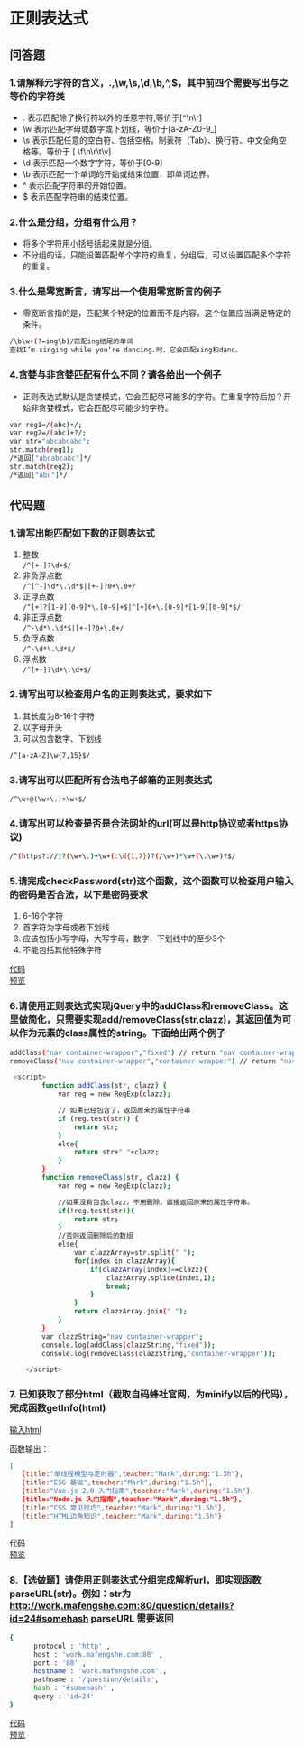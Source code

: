 # 正则表达式

## 问答题

### 1.请解释元字符的含义，.,\w,\s,\d,\b,^,$，其中前四个需要写出与之等价的字符类

- . 表示匹配除了换行符以外的任意字符,等价于[^\n\r]
- \w 表示匹配字母或数字或下划线，等价于[a-zA-Z0-9_]
- \s 表示匹配任意的空白符、包括空格，制表符（Tab）、换行符、中文全角空格等。等价于 [ \f\n\r\t\v]
- \d 表示匹配一个数字字符，等价于[0-9]
- \b 表示匹配一个单词的开始或结束位置，即单词边界。
- ^ 表示匹配字符串的开始位置。
- $ 表示匹配字符串的结束位置。

### 2.什么是分组，分组有什么用？

- 将多个字符用小括号括起来就是分组。
- 不分组的话，只能设置匹配单个字符的重复，分组后，可以设置匹配多个字符的重复。

### 3.什么是零宽断言，请写出一个使用零宽断言的例子

- 零宽断言指的是，匹配某个特定的位置而不是内容，这个位置应当满足特定的条件。

```bash
/\b\w+(?=ing\b)/匹配ing结尾的单词
查找I’m singing while you‘re dancing.时，它会匹配sing和danc。
```

### 4.贪婪与非贪婪匹配有什么不同？请各给出一个例子

- 正则表达式默认是贪婪模式，它会匹配尽可能多的字符。在重复字符后加？开始非贪婪模式，它会匹配尽可能少的字符。

```bash
var reg1=/(abc)+/;
var reg2=/(abc)+?/;
var str="abcabcabc";
str.match(reg1);
/*返回["abcabcabc"]*/
str.match(reg2);
/*返回["abc"]*/
```

## 代码题

### 1.请写出能匹配如下数的正则表达式

1. 整数  
   `/^[+-]?\d+$/`
2. 非负浮点数  
   `/^[^-]\d*\.\d*$|[+-]?0+\.0+/`
3. 正浮点数  
   `/^[+]?[1-9][0-9]*\.[0-9]+$|^[+]0+\.[0-9]*[1-9][0-9]*$/`
4. 非正浮点数  
  `/^-\d*\.\d*$|[+-]?0+\.0+/`
5. 负浮点数  
   `/^-\d*\.\d*$/`
6. 浮点数  
   `/^[+-]?\d+\.\d+$/`

### 2.请写出可以检查用户名的正则表达式，要求如下

1. 其长度为8-16个字符
2. 以字母开头
3. 可以包含数字、下划线

`/^[a-zA-Z]\w{7,15}$/`

### 3.请写出可以匹配所有合法电子邮箱的正则表达式

`/^\w+@(\w+\.)+\w+$/`

### 4.请写出可以检查是否是合法网址的url(可以是http协议或者https协议)

```bash
/^(https?://)?(\w+\.)+\w+(:\d{1,7})?(/\w+)*\w+(\.\w+)?$/
```

### 5.请完成checkPassword(str)这个函数，这个函数可以检查用户输入的密码是否合法，以下是密码要求

1. 6-16个字符
2. 首字符为字母或者下划线
3. 应该包括小写字母，大写字母，数字，下划线中的至少3个
4. 不能包括其他特殊字符

[代码](https://github.com/LeoneKuma/mfs-homework/blob/master/Base_44_regex/password_check.html)  
[预览](http://47.100.99.130:8080/mfs-homework/web/Base_44_regex/password_check.html)

### 6.请使用正则表达式实现jQuery中的addClass和removeClass。这里做简化，只需要实现add/removeClass(str,clazz)，其返回值为可以作为元素的class属性的string。下面给出两个例子

```bash
addClass("nav container-wrapper","fixed") // return "nav container-wrapper fixed"
removeClass("nav container-wrapper","container-wrapper") // return "nav"
```

```bash
 <script>
        function addClass(str, clazz) {
            var reg = new RegExp(clazz);

            // 如果已经包含了，返回原来的属性字符串
            if (reg.test(str)) {
                return str;
            }
            else{
                return str+" "+clazz;
            }
        }
        function removeClass(str, clazz) {
            var reg = new RegExp(clazz);

            //如果没有包含clazz，不用删除，直接返回原来的属性字符串。
            if(!reg.test(str)){
                return str;
            }
            //否则返回删除后的数组
            else{
                var clazzArray=str.split(" ");
                for(index in clazzArray){
                    if(clazzArray[index]==clazz){
                        clazzArray.splice(index,1);
                        break;
                    }
                }
                return clazzArray.join(" ");
            }
        }
        var clazzString="nav container-wrapper";
        console.log(addClass(clazzString,"fixed"));
        console.log(removeClass(clazzString,"container-wrapper"));

    </script>
```

### 7. 已知获取了部分html（截取自码蜂社官网，为minify以后的代码），完成函数getInfo(html)

[输入html](http://47.100.99.130:8080/mfs-homework/web/other/44.html)

函数输出：

```bash
[
   {title:"单线程模型与定时器",teacher:"Mark",during:"1.5h"},
   {title:"ES6 基础",teacher:"Mark",during:"1.5h"},
   {title:"Vue.js 2.0 入门指南",teacher:"Mark",during:"1.5h"},
   {title:"Node.js 入门指南",teacher:"Mark",during:"1.5h"},
   {title:"CSS 常见技巧",teacher:"Mark",during:"1.5h"},
   {title:"HTML边角知识",teacher:"Mark",during:"1.5h"}
]
```

[代码](https://github.com/LeoneKuma/mfs-homework/blob/master/Base_44_regex/getInfo.html)  
[预览](http://47.100.99.130:8080/mfs-homework/web/Base_44_regex/getInfo.html)

### 8.【选做题】请使用正则表达式分组完成解析url，即实现函数parseURL(str)。例如：str为 <http://work.mafengshe.com:80/question/details?id=24#somehash> parseURL 需要返回

```bash
{
      protocol : 'http' ,
      host : 'work.mafengshe.com:80' ,
      port : '80' ,
      hostname : 'work.mafengshe.com' ,
      pathname : '/question/details',
      hash : '#somehash' ,
      query : 'id=24'
}
```
[代码](https://github.com/LeoneKuma/mfs-homework/blob/master/Base_44_regex/parseUrl.html)  
[预览](http://47.100.99.130:8080/mfs-homework/web/Base_44_regex/parseUrl.html)